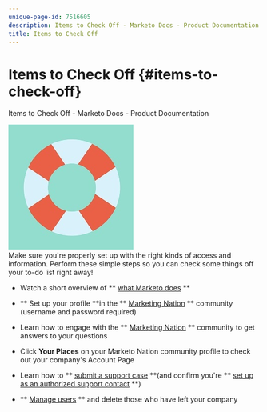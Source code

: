 ```yaml
---
unique-page-id: 7516605
description: Items to Check Off - Marketo Docs - Product Documentation
title: Items to Check Off
---
```


# Items to Check Off {#items-to-check-off}

Items to Check Off - Marketo Docs - Product Documentation

![](assets/500x500.jpg)   
Make sure you're properly set up with the right kinds of access and information. Perform these simple steps so you can check some things off your to-do list right away!

* Watch a short overview of ** [what Marketo does](http://pages2.marketo.com/demoFull.html) **
* ** Set up your profile **in the ** [Marketing Nation](http://nation.marketo.com/) ** community (username and password required)

* Learn how to engage with the ** [Marketing Nation](http://nation.marketo.com/t5/About-Community/ct-p/about-community) ** community to get answers to your questions
* Click **Your Places** on your Marketo Nation community profile to check out your company's Account Page
* Learn how to ** [submit a support case](http://nation.marketo.com/t5/Knowledgebase/Submitting-a-Support-Case-to-Marketo-Support/ta-p/252201) **(and confirm you're ** [set up as an authorized support contact](http://nation.marketo.com/t5/Knowledgebase/Managing-Authorized-Support-Contacts/ta-p/254341) **)

* ** [Manage users](http://docs.marketo.com/display/DOCS/Managing+Marketo+Users) ** and delete those who have left your company

[](http://docs.marketo.com/cdn-cgi/l/email-protection#7542471d1a000712001c11105041451814071e10011a5b161a184a0600171f10160148260007031c03141950474532001c1110504745331010111714161e) 

